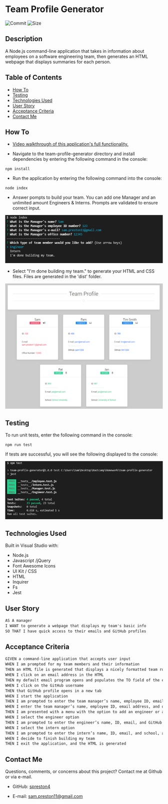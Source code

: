 # Team Profile Generator

![Commit](https://img.shields.io/github/last-commit/spreston4/team-profile-generator)
![Size](https://img.shields.io/github/languages/code-size/spreston4/team-profile-generator)

## Description

A Node.js command-line application that takes in information about employees on a software engineering team, then generates an HTML webpage that displays summaries for each person.

## Table of Contents

* [How To](#how-to)
* [Testing](#testing)
* [Technologies Used](#technologies-used)
* [User Story](#user-story)
* [Acceptance Criteria](#acceptance-criteria)
* [Contact Me](#contact-me)

## How To

* [Video walkthrough of this application's full functionality.](https://drive.google.com/file/d/19SUj--LJkRBeJfRZlNTsgoO1ANI3EG77/view)

* Navigate to the team-profile-generator directory and install dependencies by entering the following command in the console:
```
npm install
```
* Run the application by entering the following command into the console:
```
node index
```
* Answer pompts to build your team. You can add one Manager and an unlimited amount Engineers & Interns. Prompts are validated to ensure correct input.

![Prompts](./src/read-images/input.PNG)

* Select "I'm done building my team." to generate your HTML and CSS files. Files are generated in the 'dist' folder.

![Output](./src/read-images/output.PNG)


## Testing

To run unit tests, enter the following command in the console:
```
npm run test
```
If tests are successful, you will see the following displayed to the console:

![Tests](./src/read-images/tests.PNG)

## Technologies Used

Built in Visual Studio with:
* Node.js
* Javascript /jQuery
* Font Awesome Icons
* UI Kit / CSS
* HTML
* Inquirer
* Fs
* Jest

## User Story

```md
AS A manager
I WANT to generate a webpage that displays my team's basic info
SO THAT I have quick access to their emails and GitHub profiles
```

## Acceptance Criteria

```md
GIVEN a command-line application that accepts user input
WHEN I am prompted for my team members and their information
THEN an HTML file is generated that displays a nicely formatted team roster based on user input
WHEN I click on an email address in the HTML
THEN my default email program opens and populates the TO field of the email with the address
WHEN I click on the GitHub username
THEN that GitHub profile opens in a new tab
WHEN I start the application
THEN I am prompted to enter the team manager’s name, employee ID, email address, and office number
WHEN I enter the team manager’s name, employee ID, email address, and office number
THEN I am presented with a menu with the option to add an engineer or an intern or to finish building my team
WHEN I select the engineer option
THEN I am prompted to enter the engineer’s name, ID, email, and GitHub username, and I am taken back to the menu
WHEN I select the intern option
THEN I am prompted to enter the intern’s name, ID, email, and school, and I am taken back to the menu
WHEN I decide to finish building my team
THEN I exit the application, and the HTML is generated
```

## Contact Me

Questions, comments, or concerns about this project? Contact me at Github or via e-mail.

* GitHub: [spreston4](https://github.com/spreston4)

* E-mail: [sam.preston11@gmail.com](mailto:sam.preston11@gmail.com)

